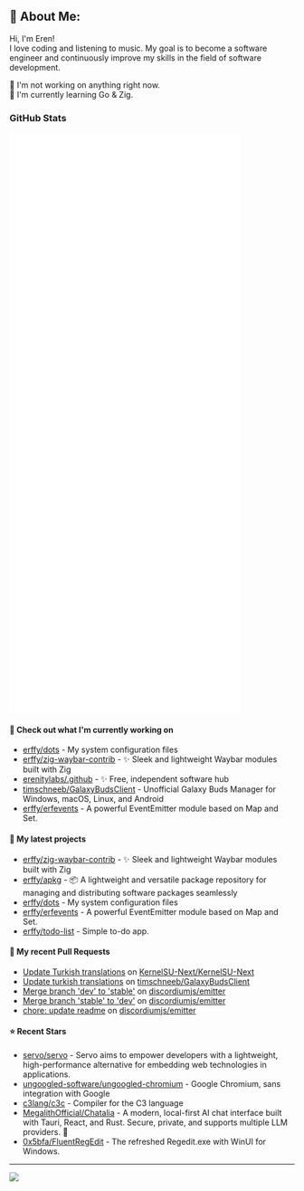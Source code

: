 ## 💫 About Me:
Hi, I'm Eren!<br>
I love coding and listening to music. My goal is to become a software engineer and continuously improve my skills in the field of software development.

📝 I'm not working on anything right now. <br>
🌱 I'm currently learning Go & Zig.

### GitHub Stats

<p align="left"><img src="https://raw.githubusercontent.com/erffy/erffy/main/github-metrics.svg" /></p>

#### 👷 Check out what I'm currently working on

- [erffy/dots](https://github.com/erffy/dots) - My system configuration files
- [erffy/zig-waybar-contrib](https://github.com/erffy/zig-waybar-contrib) - ✨ Sleek and lightweight Waybar modules built with Zig
- [erenitylabs/.github](https://github.com/erenitylabs/.github) - ✨ Free, independent software hub
- [timschneeb/GalaxyBudsClient](https://github.com/timschneeb/GalaxyBudsClient) - Unofficial Galaxy Buds Manager for Windows, macOS, Linux, and Android
- [erffy/erfevents](https://github.com/erffy/erfevents) - A powerful EventEmitter module based on Map and Set.
#### 🌱 My latest projects

- [erffy/zig-waybar-contrib](https://github.com/erffy/zig-waybar-contrib) - ✨ Sleek and lightweight Waybar modules built with Zig
- [erffy/apkg](https://github.com/erffy/apkg) - 📦 A lightweight and versatile package repository for managing and distributing software packages seamlessly
- [erffy/dots](https://github.com/erffy/dots) - My system configuration files
- [erffy/erfevents](https://github.com/erffy/erfevents) - A powerful EventEmitter module based on Map and Set.
- [erffy/todo-list](https://github.com/erffy/todo-list) - Simple to-do app.
#### 🔨 My recent Pull Requests

- [Update Turkish translations](https://github.com/KernelSU-Next/KernelSU-Next/pull/162) on [KernelSU-Next/KernelSU-Next](https://github.com/KernelSU-Next/KernelSU-Next)
- [Update turkish translations](https://github.com/timschneeb/GalaxyBudsClient/pull/591) on [timschneeb/GalaxyBudsClient](https://github.com/timschneeb/GalaxyBudsClient)
- [Merge branch &#39;dev&#39; to &#39;stable&#39;](https://github.com/discordiumjs/emitter/pull/5) on [discordiumjs/emitter](https://github.com/discordiumjs/emitter)
- [Merge branch &#39;stable&#39; to &#39;dev&#39;](https://github.com/discordiumjs/emitter/pull/4) on [discordiumjs/emitter](https://github.com/discordiumjs/emitter)
- [chore: update readme](https://github.com/discordiumjs/emitter/pull/3) on [discordiumjs/emitter](https://github.com/discordiumjs/emitter)
#### ⭐ Recent Stars

- [servo/servo](https://github.com/servo/servo) - Servo aims to empower developers with a lightweight, high-performance alternative for embedding web technologies in applications.
- [ungoogled-software/ungoogled-chromium](https://github.com/ungoogled-software/ungoogled-chromium) - Google Chromium, sans integration with Google
- [c3lang/c3c](https://github.com/c3lang/c3c) - Compiler for the C3 language
- [MegalithOfficial/Chatalia](https://github.com/MegalithOfficial/Chatalia) - A modern, local-first AI chat interface built with Tauri, React, and Rust. Secure, private, and supports multiple LLM providers. 🚀
- [0x5bfa/FluentRegEdit](https://github.com/0x5bfa/FluentRegEdit) - The refreshed Regedit.exe with WinUI for Windows.

---
[![](https://visitcount.itsvg.in/api?id=erffy&icon=5&color=13)](https://visitcount.itsvg.in)
